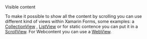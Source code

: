 Visible content

To make it possible to show all the content by scrolling you can use different kind of views within Xamarin Forms, some examples:
a [CollectionView](https://docs.microsoft.com/en-us/xamarin/xamarin-forms/user-interface/collectionview/)
, [ListView](https://docs.microsoft.com/en-us/xamarin/xamarin-forms/user-interface/listview/) or for static contence you can put it in a [ScrollView](https://docs.microsoft.com/en-us/xamarin/xamarin-forms/user-interface/layouts/scrollview). For Webcontent you can use a [WebView](https://docs.microsoft.com/en-us/xamarin/xamarin-forms/user-interface/webview).